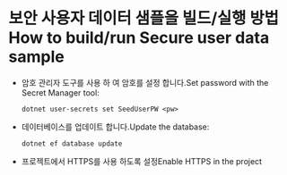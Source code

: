 # <a name="how-to-buildrun-secure-user-data-sample"></a><span data-ttu-id="bd57c-101">보안 사용자 데이터 샘플을 빌드/실행 방법</span><span class="sxs-lookup"><span data-stu-id="bd57c-101">How to build/run Secure user data sample</span></span>

* <span data-ttu-id="bd57c-102">암호 관리자 도구를 사용 하 여 암호를 설정 합니다.</span><span class="sxs-lookup"><span data-stu-id="bd57c-102">Set password with the Secret Manager tool:</span></span>

  `dotnet user-secrets set SeedUserPW <pw>`

* <span data-ttu-id="bd57c-103">데이터베이스를 업데이트 합니다.</span><span class="sxs-lookup"><span data-stu-id="bd57c-103">Update the database:</span></span>

    `dotnet ef database update`

* <span data-ttu-id="bd57c-104">프로젝트에서 HTTPS를 사용 하도록 설정</span><span class="sxs-lookup"><span data-stu-id="bd57c-104">Enable HTTPS in the project</span></span>
